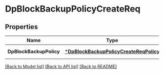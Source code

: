 # DpBlockBackupPolicyCreateReq

## Properties
Name | Type | Description | Notes
------------ | ------------- | ------------- | -------------
**DpBlockBackupPolicy** | [***DpBlockBackupPolicyCreateReqPolicy**](DpBlockBackupPolicyCreateReq_Policy.md) |  | [default to null]

[[Back to Model list]](../README.md#documentation-for-models) [[Back to API list]](../README.md#documentation-for-api-endpoints) [[Back to README]](../README.md)


